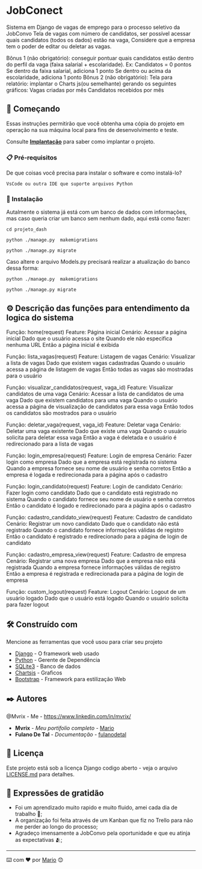# JobConect


Sistema em Django de vagas de emprego para o processo seletivo da JobConvo
Tela de vagas com número de candidatos, ser possível acessar quais candidatos (todos os dados) estão na vaga, Considere que a empresa tem o poder de editar ou deletar as vagas.

Bônus 1 (não obrigatório): conseguir pontuar quais candidatos estão dentro do perfil da vaga (faixa salarial + escolaridade). Ex:
Candidatos = 0 pontos
Se dentro da faixa salarial, adiciona 1 ponto
Se dentro ou acima da escolaridade, adiciona 1 ponto
Bônus 2 (não obrigatório): Tela para relatório: implantar o Charts js(ou semelhante) gerando os seguintes gráficos:
Vagas criadas por mês
Candidatos recebidos por mês

## 🚀 Começando

Essas instruções permitirão que você obtenha uma cópia do projeto em operação na sua máquina local para fins de desenvolvimento e teste.

Consulte **[Implantação](#-implanta%C3%A7%C3%A3o)** para saber como implantar o projeto.

### 📋 Pré-requisitos

De que coisas você precisa para instalar o software e como instalá-lo?

```
VsCode ou outra IDE que suporte arquivos Python
```

### 🔧 Instalação

Autalmente o sistema já está com um banco de dados com informações, mas caso queria criar um banco sem nenhum dado, aqui está como fazer:

```
cd projeto_dash

python ./manage.py  makemigrations

python ./manage.py migrate
```

Caso altere o arquivo Models.py precisará realizar a atualização do banco dessa forma:

```
python ./manage.py  makemigrations

python ./manage.py migrate
```


## ⚙️ Descrição das funções para entendimento da logica do sistema

Função: home(request)
        Feature: Página inicial
            Cenário: Acessar a página inicial
                Dado que o usuário acessa o site
                Quando ele não especifica nenhuma URL
                Então a página inicial é exibida

Função: lista_vagas(request)
    Feature: Listagem de vagas
        Cenário: Visualizar a lista de vagas
            Dado que existem vagas cadastradas
            Quando o usuário acessa a página de listagem de vagas
            Então todas as vagas são mostradas para o usuário

Função: visualizar_candidatos(request, vaga_id)
    Feature: Visualizar candidatos de uma vaga
        Cenário: Acessar a lista de candidatos de uma vaga
            Dado que existem candidatos para uma vaga
            Quando o usuário acessa a página de visualização de candidatos para essa vaga
            Então todos os candidatos são mostrados para o usuário

Função: deletar_vaga(request, vaga_id)
    Feature: Deletar vaga
        Cenário: Deletar uma vaga existente
            Dado que existe uma vaga
            Quando o usuário solicita para deletar essa vaga
            Então a vaga é deletada e o usuário é redirecionado para a lista de vagas

Função: login_empresa(request)
    Feature: Login de empresa
        Cenário: Fazer login como empresa
            Dado que a empresa está registrada no sistema
            Quando a empresa fornece seu nome de usuário e senha corretos
            Então a empresa é logada e redirecionada para a página após o cadastro

Função: login_candidato(request)
    Feature: Login de candidato
        Cenário: Fazer login como candidato
            Dado que o candidato está registrado no sistema
            Quando o candidato fornece seu nome de usuário e senha corretos
            Então o candidato é logado e redirecionado para a página após o cadastro
            
Função: cadastro_candidato_view(request)
        Feature: Cadastro de candidato
            Cenário: Registrar um novo candidato
                Dado que o candidato não está registrado
                Quando o candidato fornece informações válidas de registro
                Então o candidato é registrado e redirecionado para a página de login de candidato

Função: cadastro_empresa_view(request)
    Feature: Cadastro de empresa
        Cenário: Registrar uma nova empresa
            Dado que a empresa não está registrada
            Quando a empresa fornece informações válidas de registro
            Então a empresa é registrada e redirecionada para a página de login de empresa

Função: custom_logout(request)
    Feature: Logout
        Cenário: Logout de um usuário logado
            Dado que o usuário está logado
            Quando o usuário solicita para fazer logout

## 🛠️ Construído com

Mencione as ferramentas que você usou para criar seu projeto

* [Django](https://docs.djangoproject.com/en/4.2/) - O framework web usado
* [Python](https://docs.python.org/3/) - Gerente de Dependência
* [SQLite3](https://www.sqlite.org/docs.html) - Banco de dados
* [Chartsjs](https://www.chartjs.org/docs/latest/) - Graficos
* [Bootstrap](https://getbootstrap.com/docs/5.3/getting-started/introduction/) - Framework para estilização Web

## ✒️ Autores

@Mvrix - Me - https://www.linkedin.com/in/mvrix/

* **Mvrix** - *Meu portifolio completo* - [Mario](https://github.com/mvrix)
* **Fulano De Tal** - *Documentação* - [fulanodetal](https://github.com/linkParaPerfil)

## 📄 Licença

Este projeto está sob a licença Django codigo aberto - veja o arquivo [LICENSE.md](https://docs.djangoproject.com/pt-br/4.2/faq/general/) para detalhes.

## 🎁 Expressões de gratidão

* Foi um aprendizado muito rapido e muito fluido, amei cada dia de trabalho 📢;
* A organização foi feita através de um Kanban que fiz no Trello para não me perder ao longo do processo;
* Agradeço imensamente a JobConvo pela oportunidade e que eu atinja as expectativas 🫂;



---
⌨️ com ❤️ por [Mario](https://github.com/mvrix) 😊

